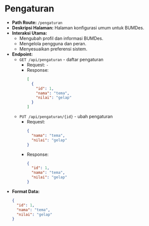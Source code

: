 # Pengaturan

- **Path Route:** `/pengaturan`
- **Deskripsi Halaman:** Halaman konfigurasi umum untuk BUMDes.
- **Interaksi Utama:**
  - Mengubah profil dan informasi BUMDes.
  - Mengelola pengguna dan peran.
  - Menyesuaikan preferensi sistem.
- **Endpoint:**
  - `GET /api/pengaturan` - daftar pengaturan
    - Request: `-`
    - Response:
      ```json
      [
        {
          "id": 1,
          "nama": "tema",
          "nilai": "gelap"
        }
      ]
      ```
  - `PUT /api/pengaturan/{id}` - ubah pengaturan
    - Request:
      ```json
      {
        "nama": "tema",
        "nilai": "gelap"
      }
      ```
    - Response:
      ```json
      {
        "id": 1,
        "nama": "tema",
        "nilai": "gelap"
      }
      ```
- **Format Data:**
  ```json
  {
    "id": 1,
    "nama": "tema",
    "nilai": "gelap"
  }
  ```
